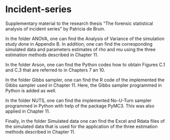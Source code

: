 # Incident-series
Supplementary material to the research thesis "The forensic statistical analysis of incident series" by Patricia de Bruin.

In the folder ANOVA, one can find the Analysis of Variance of the simulation study done in Appendix B. 
In addition, one can find the corresponding simulated data and parameters estimates of rho and mu using the three estimation methods described in Chapter 11.

In the folder Arson, one can find the Python codes how to obtain Figures C.1 and C.3 that are referred to in Chapters 7 an 10. 

In the folder Gibbs sampler, one can find the R code of the implemented the Gibbs sampler used in Chapter 11.
Here, the Gibbs sampler programmed in Python is added as well.

In the folder NUTS, one can find the implemented No-U-Turn sampler programmed in Python with help of the package PyMC3.
This was also applied in Chapter 11.

Finally, in the folder Simulated data one can find the Excel and Rdata files of the simulated data that is used for the application of the three estimation methods described in Chapter 11.
